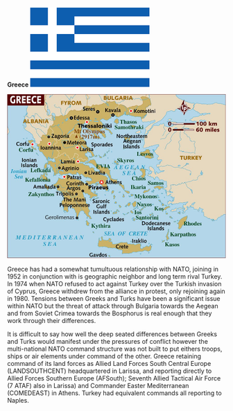 **Greece** ![](/assets/images/nato/gr/image1.png)

![](/assets/images/nato/gr/image2.jpg)

Greece has had a somewhat tumultuous relationship with NATO, joining in
1952 in conjunction with is geographic neighbor and long term rival
Turkey. In 1974 when NATO refused to act against Turkey over the Turkish
invasion of Cyprus, Greece withdrew from the alliance in protest, only
rejoining again in 1980. Tensions between Greeks and Turks have been a
significant issue within NATO but the threat of attack through Bulgaria
towards the Aegean and from Soviet Crimea towards the Bosphorus is real
enough that they work through their differences.

It is difficult to say how well the deep seated differences between
Greeks and Turks would manifest under the pressures of conflict however
the multi-national NATO command structure was not built to put eithers
troops, ships or air elements under command of the other. Greece
retaining command of its land forces as Allied Land Forces South Central
Europe (LANDSOUTHCENT) headquartered in Larissa, and reporting directly
to Allied Forces Southern Europe (AFSouth); Seventh Allied Tactical Air
Force (7 ATAF) also in Larissa) and Commander Easter Mediterranean
(COMEDEAST) in Athens. Turkey had equivalent commands all reporting to
Naples.
